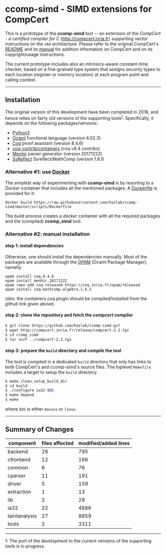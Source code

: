 # **ccomp-simd** - SIMD extensions for CompCert

This is a prototype of the **ccomp-simd** tool -- an extension of the
*CompCert - a certified compiler for C*
(http://compcert.inria.fr) supporting vector instructions on the `x64`
architecture. Please refer to the original CompCert's
[README](README) and its [manual](http://compcert.inria.fr/man/) for
addition information on CompCert and on its copyright/usage instructions.

The current prototype includes also an intrinsics-aware constant-time
checker, based on a fine-grained type system that assigns security
types to each location (register or memory location) at each program
point and calling context.

---

## Installation

The original version of this development have been completed in 2016,
and hence relies on fairly old versions of the supporting
tools<sup>[1](#myfootnote1)</sup>. Specifically, it depends on the
following packages/versions:

 * [Python3](http://python.org)
 * [Ocaml](https://ocaml.org) functional language (version 4.02.3)
 * [Coq](https://coq.inria.fr) proof assistant (version 8.4.6)
 * [coq-contrib/containers](https://github.com/coq-contribs/containers/tree/v8.4) (coq v8.4 contribs)
 * [Menhir](http://gallium.inria.fr/~fpottier/menhir/) parser
   generator (version 20171222)
 * [SsReflect](http://ssr.msr-inria.inria.fr) Ssreflect/MathComp (version 1.6.1)

### Alternative #1: use [Docker](https://www.docker.com)

The simplest way of experimenting with **ccomp-simd** is by resorting to a _Docker_ container that includes all the mentioned packages. A [Dockerfile](scripts/Dockerfile) is provided for it:

```
docker build https://raw.githubusercontent.com/haslab/ccomp-simd/master/scripts/Dockerfile
```

The build process creates a _docker_ container with all the required packages and the (compiled) **ccomp_simd** tool.

### Alternative #2: manual installation

#### step 1: install dependencies

Otherwise, one should install the dependencies manually. Most of the packages are available through the [OPAM](https://opam.ocaml.org) (Ocaml Package Manager), namelly:

```
opam install coq.8.4.6
opam install menhir.20171222
opam repo add coq-released https://coq.inria.fr/opam/released
opam install coq-mathcomp-algebra.1.6.1
```

(obs: the _containers_ coq plugin should be compiled/installed from the _github_ link given above).

#### step 2: clone the repository and fetch the _compcert_ compiler

```bash
$ git clone https://github.com/haslab/ccomp-simd.git
$ wget http://compcert.inria.fr/release/compcert-2.2.tgz
$ cd ccomp_simd
$ tar xvzf ../compcert-2.2.tgz
```

#### step 3: prepare the `build` directory and compile the tool

The tool is compiled in a dedicated `build` directory that only has
links to both CompCert's and ccomp-simd's source files. The toplevel `Makefile`
includes a target to setup the `build` directory.

```bash
$ make clean_setup_build_dir
$ cd build
$ ./configure ia32-$OS
$ make depend
$ make
```
where `$OS` is either `macosx` or `linux`.


---

## Summary of Changes

| component     |  files affected  | modified/added lines |
| ------------- | ---------------- | -------------------- |
| backend       | 26               | 795                  |
| cfrontend     | 12               | 166                  |
| common        | 6                | 76                   |
| cparser       | 11               | 191                  |
| driver        | 5                | 159                  |
| extraction    | 1                | 13                   |
| lib           | 2                | 28                   |
| ia32          | 22               | 4886                 |
| taintanalysis | 27               | 8859                 |
| tools         | 2                | 3311                 |

---

<a name="myfootnote1">1</a>: The port of the development to the current versions of the supporting tools is in progress.
